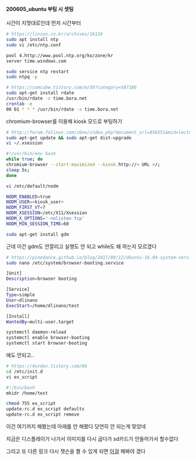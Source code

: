 #### 200605_ubuntu 부팅 시 셋팅



시간이 지멋대로인데 먼저 시간부터

```bash
# https://linsoo.co.kr/archives/16126
sudo apt install ntp
sudo vi /etc/ntp.conf

pool 4.http://www.pool.ntp.org/ko/zone/kr
server time.windows.com

sudo service ntp restart
sudo ntpq -p
```

```bash
# https://comcube.tistory.com/m/50?category=587186
sudo apt-get install rdate
/usr/bin/rdate -s time.bora.net
crontab -e
00 01 * * * /usr/bin/rdate -s time.bora.net
```



chromium-browser를 이용해 kiosk 모드로 부팅하기

```bash
# http://forum.falinux.com/zbxe/index.php?document_srl=858551&mid=lecture_tip
sudo apt-get update && sudo apt-get dist-upgrade
vi ~/.xsession

#!/usr/bin/env bash
while true; do
chromium-browser --start-maximized --kiosk http://< URL >/;
sleep 5s;
done

vi /etc/default/nodm

NODM_ENABLED=true
NODM_USER=<kiosk_user>
NODM_FIRST_VT=7
NODM_XSESSION=/etc/X11/Xsession
NODM_X_OPTIONS='-nolisten tcp'
NODM_MIN_SESSION_TIME=60

sudo apt-get install gdm
```

근데 이건 gdm도 안깔리고 실행도 안 되고 while도 왜 하는지 모르겠다

```bash
# https://pinedance.github.io/blog/2017/09/12/Ubuntu-16.04-system-service-%EB%93%B1%EB%A1%9D%ED%95%98%EA%B8%B0
sudo nano /etc/system/browser-booting.service

[Unit]
Description=browser booting

[Service]
Type=simple
User=dlinano
ExecStart=/home/dlinano/test

[Install]
WantedBy=multi-user.target

systemctl daemon-reload
systemctl enable browser-booting
systemctl start browser-booting
```

얘도 안되고..

```bash
# https://4urdev.tistory.com/66
cd /etc/init.d
vi ex_script

#!/bin/bash
mkidr /home/test

chmod 755 ex_script
update-rc.d ex_script defaults 
update-rc.d ex_script remove 
```

이건 여기까지 해봤는데 아래를 안 해봤다 당연히 안 되는게 맞았네



지금은 디스플레이가 나가서 이미지를 다시 굽다가 sd카드가 안들어가서 할수없다

그리고 또 다른 링크 다시 젯슨을 켤 수 있게 되면 [이걸](https://www.instructables.com/id/Setting-Up-Ubuntu-as-a-Kiosk-Web-Appliance/) 해봐야 겠다

